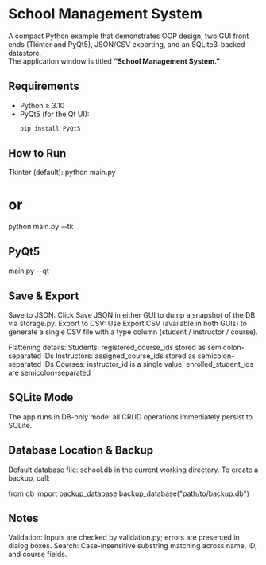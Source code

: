# School Management System
A compact Python example that demonstrates OOP design, two GUI front ends (Tkinter and PyQt5), JSON/CSV exporting, and an SQLite3-backed datastore.  
The application window is titled **“School Management System.”**


## Requirements
- Python ≥ 3.10  
- PyQt5 (for the Qt UI):  
  ```bash
  pip install PyQt5

## How to Run
Tkinter (default):
python main.py
# or
python main.py --tk

## PyQt5
main.py --qt

## Save & Export

Save to JSON: Click Save JSON in either GUI to dump a snapshot of the DB via storage.py.
Export to CSV: Use Export CSV (available in both GUIs) to generate a single CSV file with a type column (student / instructor / course).

Flattening details:
Students: registered_course_ids stored as semicolon-separated IDs
Instructors: assigned_course_ids stored as semicolon-separated IDs
Courses: instructor_id is a single value; enrolled_student_ids are semicolon-separated

## SQLite Mode
The app runs in DB-only mode: all CRUD operations immediately persist to SQLite.

## Database Location & Backup
Default database file: school.db in the current working directory.
To create a backup, call:

from db import backup_database
backup_database("path/to/backup.db")

## Notes
Validation: Inputs are checked by validation.py; errors are presented in dialog boxes.
Search: Case-insensitive substring matching across name, ID, and course fields.

